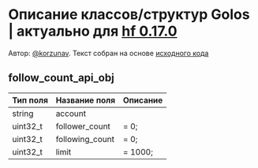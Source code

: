 # Описание классов/структур Golos | актуально для [hf 0.17.0](https://github.com/GolosChain/golos/releases/tag/v0.17.0)
Автор: [@korzunav](https://golos.io/@korzunav). Текст собран на основе [исходного кода](https://github.com/GolosChain/golos/tree/master/plugins/follow/include/golos/plugins/follow/follow_api_object.hpp)
## follow_count_api_obj


|Тип поля|Название поля|Описание|
|--------|-------------|--------|
|string|account||
|uint32_t|follower_count|= 0;|
|uint32_t|following_count|= 0;|
|uint32_t|limit|= 1000;|

